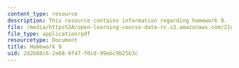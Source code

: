 ```yaml
---
content_type: resource
description: This resource contains information regarding homework 9.
file: /media/https%3A/open-learning-course-data-rc.s3.amazonaws.com/21g-412-texts-topics-and-times-in-german-literature-fall-2009/2d2b88c62e689f47f0cd99ebc9b25b3c_MIT21G_412F09_hw09.pdf
file_type: application/pdf
resourcetype: Document
title: Homework 9
uid: 2d2b88c6-2e68-9f47-f0cd-99ebc9b25b3c
---
```

